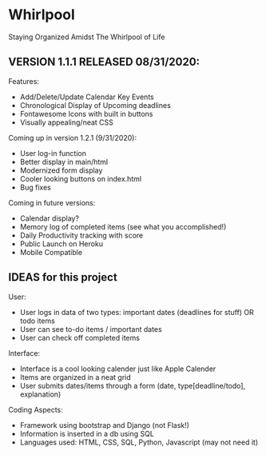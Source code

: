 # Whirlpool

Staying Organized Amidst The Whirlpool of Life

## VERSION 1.1.1 RELEASED 08/31/2020:

Features:

* Add/Delete/Update Calendar Key Events
* Chronological Display of Upcoming deadlines
* Fontawesome Icons with built in buttons
* Visually appealing/neat CSS

Coming up in version 1.2.1 (9/31/2020):

* User log-in function
* Better display in main/html
* Modernized form display
* Cooler looking buttons on index.html
* Bug fixes

Coming in future versions:

* Calendar display?
* Memory log of completed items (see what you accomplished!)
* Daily Productivity tracking with score
* Public Launch on Heroku
* Mobile Compatible



## IDEAS for this project

User:
* User logs in data of two types: important dates (deadlines for stuff) OR todo items
* User can see to-do items / important dates
* User can check off completed items

Interface:
* Interface is a cool looking calender just like Apple Calender
* Items are organized in a neat grid
* User submits dates/items through a form (date, type[deadline/todo], explanation)

Coding Aspects:
* Framework using bootstrap and Django (not Flask!)
* Information is inserted in a db using SQL
* Languages used: HTML, CSS, SQL, Python, Javascript (may not need it)


